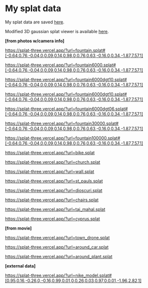 

# **My splat data**

My splat data are saved [here](https://huggingface.co/datasets/stpete2/splat).

Modified 3D gaussian splat viewer is available [here](https://splat-three.vercel.app/).

**[from photos w/camera info]**

https://splat-three.vercel.app/?url=fountain.splat#[-0.64,0.76,-0.04,0,0.09,0.14,0.98,0,0.76,0.63,-0.16,0,0.34,-1.87,7.57,1]

https://splat-three.vercel.app/?url=fountain6000.splat#[-0.64,0.76,-0.04,0,0.09,0.14,0.98,0,0.76,0.63,-0.16,0,0.34,-1.87,7.57,1]

https://splat-three.vercel.app/?url=fountain6000dgt10.splat#[-0.64,0.76,-0.04,0,0.09,0.14,0.98,0,0.76,0.63,-0.16,0,0.34,-1.87,7.57,1]

https://splat-three.vercel.app/?url=fountain6000dgt10.splat#[-0.64,0.76,-0.04,0,0.09,0.14,0.98,0,0.76,0.63,-0.16,0,0.34,-1.87,7.57,1]

https://splat-three.vercel.app/?url=fountain6000dgt06.splat#[-0.64,0.76,-0.04,0,0.09,0.14,0.98,0,0.76,0.63,-0.16,0,0.34,-1.87,7.57,1]

https://splat-three.vercel.app/?url=fountain30000.splat#[-0.64,0.76,-0.04,0,0.09,0.14,0.98,0,0.76,0.63,-0.16,0,0.34,-1.87,7.57,1]

https://splat-three.vercel.app/?url=fountain100000.splat#[-0.64,0.76,-0.04,0,0.09,0.14,0.98,0,0.76,0.63,-0.16,0,0.34,-1.87,7.57,1]

https://splat-three.vercel.app/?url=bike.splat

https://splat-three.vercel.app/?url=church.splat
 
https://splat-three.vercel.app/?url=wall.splat

https://splat-three.vercel.app/?url=st_pauls.splat

https://splat-three.vercel.app/?url=dioscuri.splat

https://splat-three.vercel.app/?url=chairs.splat

https://splat-three.vercel.app/?url=taj_mahal.splat

https://splat-three.vercel.app/?url=cyprus.splat

**[from movie]**

https://splat-three.vercel.app/?url=town_drone.splat

https://splat-three.vercel.app/?url=around_car.splat

https://splat-three.vercel.app/?url=around_plant.splat

**[external data]**

https://splat-three.vercel.app/?url=nike_model.splat#[0.95,0.16,-0.26,0,-0.16,0.99,0.01,0,0.26,0.03,0.97,0,0.01,-1.96,2.82,1]



